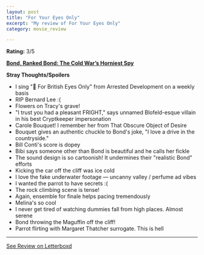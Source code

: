 ```yaml
---
layout: post
title: "For Your Eyes Only"
excerpt: "My review of For Your Eyes Only"
category: movie_review

---
```


**Rating:** 3/5

<b><a href="https://boxd.it/r6gwI" rel="nofollow">Bond, Ranked Bond: The Cold War’s Horniest Spy</a></b>


<b>Stray Thoughts/Spoilers</b>
* I sing "🎵 For British Eyes Only" from Arrested Development on a weekly basis
* RIP Bernard Lee :(
* Flowers on Tracy's grave!
* "I trust you had a pleasant FRIGHT," says unnamed Blofeld-esque villain in his best Cryptkeeper impersonation
* Carole Bouquet! I remember her from That Obscure Object of Desire
* Bouquet gives an authentic chuckle to Bond's joke, "I love a drive in the countryside." 
* Bill Conti's score is dopey
* Bibi says someone other than Bond is beautiful and he calls her fickle
* The sound design is so cartoonish! It undermines their "realistic Bond" efforts
* Kicking the car off the cliff was ice cold
* I love the fake underwater footage — uncanny valley / perfume ad vibes
* I wanted the parrot to have secrets :(
* The rock climbing scene is tense!
* Again, ensemble for finale helps pacing tremendously
* Melina's so cool
* I never get tired of watching dummies fall from high places. Almost serene
* Bond throwing the Maguffin off the cliff!
* Parrot flirting with Margaret Thatcher surrogate. This is hell

<hr>

[See Review on Letterboxd](https://boxd.it/5qBBCp)
